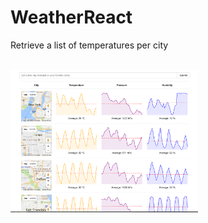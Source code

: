 # WeatherReact
Retrieve a list of temperatures per city

<BR><img src="https://github.com/otiasj/UdemyReactRedux/blob/master/WeatherReact/docs/ss1.png" alt="screenshot" width="300">

